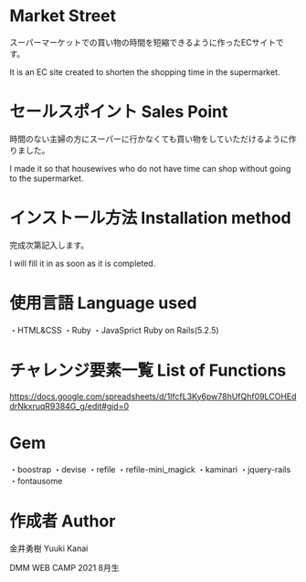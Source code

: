 # Market Street

スーパーマーケットでの買い物の時間を短縮できるように作ったECサイトです。

It is an EC site created to shorten the shopping time in the supermarket.

# セールスポイント Sales Point

時間のない主婦の方にスーパーに行かなくても買い物をしていただけるように作りました。

I made it so that housewives who do not have time can shop without going to the supermarket.

# インストール方法 Installation method

完成次第記入します。

I will fill it in as soon as it is completed.

# 使用言語 Language used

・HTML&CSS
・Ruby
・JavaSprict
Ruby on Rails(5.2.5)

# チャレンジ要素一覧 List of Functions

https://docs.google.com/spreadsheets/d/1IfcfL3Ky6pw78hUfQhf09LCOHEddrNkxruqR9384G_g/edit#gid=0

# Gem

・boostrap
・devise
・refile
・refile-mini_magick
・kaminari
・jquery-rails
・fontausome

# 作成者 Author

金井勇樹 Yuuki Kanai

DMM WEB CAMP 2021 8月生
